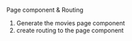 Page component & Routing
1. Generate the movies page component
2. create routing to the page component
